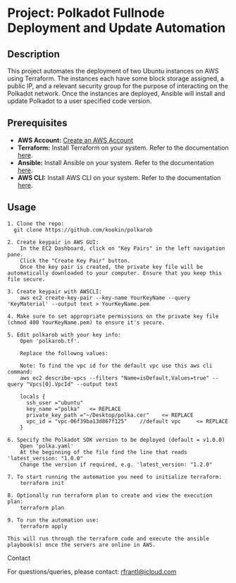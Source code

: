 # Project: Polkadot Fullnode Deployment and Update Automation

## Description

This project automates the deployment of two Ubuntu instances on AWS using Terraform. The instances each have some block storage assigned, a public IP, and a relevant security group for the purpose of interacting on the Polkadot network. Once the instances are deployed, Ansible will install and update Polkadot to a user specified code version.

## Prerequisites

- **AWS Account:** [Create an AWS Account](https://aws.amazon.com/resources/create-account/)
- **Terraform:** Install Terraform on your system. Refer to the documentation [here](https://developer.hashicorp.com/terraform/tutorials/aws-get-started/install-cli).
- **Ansible:** Install Ansible on your system. Refer to the documentation [here](https://docs.ansible.com/ansible/latest/installation_guide/intro_installation.html).
- **AWS CLI:** Install AWS CLI on your system. Refer to the documentation [here](https://aws.amazon.com/cli/).


## Usage

    1. Clone the repo:
      git clone https://github.com/kookin/polkarob

    2. Create keypair in AWS GUI:
        In the EC2 Dashboard, click on "Key Pairs" in the left navigation pane.
        Click the "Create Key Pair" button.
        Once the key pair is created, the private key file will be automatically downloaded to your computer. Ensure that you keep this file secure.

    3. Create keypair with AWSCLI: 
        aws ec2 create-key-pair --key-name YourKeyName --query 'KeyMaterial' --output text > YourKeyName.pem

    4. Make sure to set appropriate permissions on the private key file (chmod 400 YourKeyName.pem) to ensure it's secure.

    5. Edit polkarob with your key info:
        Open 'polkarob.tf'.

        Replace the followng values:

        Note: To find the vpc id for the default vpc use this aws cli command:
        aws ec2 describe-vpcs --filters "Name=isDefault,Values=true" --query "Vpcs[0].VpcId" --output text

        locals {
          ssh_user ="ubuntu"
          key_name ="polka"   <= REPLACE
          private_key_path ="~/Desktop/polka.cer"    <= REPLACE
          vpc_id = "vpc-06f39ba13d867f125"    //default vpc     <= REPLACE
        }

    6. Specify the Polkadot SDK version to be deployed (default = v1.0.0) 
        Open 'polka.yaml'
        At the beginning of the file find the line that reads 'latest_version: "1.0.0" 
        Change the version if required, e.g. 'latest_version: "1.2.0" 

    7. To start running the automation you need to initialize terraform:
        terraform init

    8. Optionally run terraform plan to create and view the execution plan:
        terraform plan

    9. To run the automation use:
        terraform apply

    This will run through the terraform code and execute the ansible playbook(s) once the servers are online in AWS.


Contact

For questions/queries, please contact: 
rfrantl@icloud.com